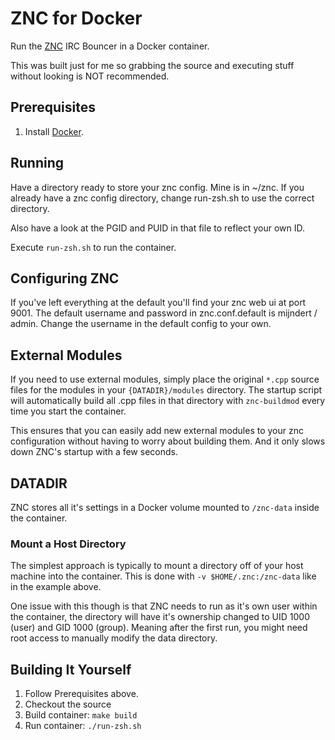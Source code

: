 # ZNC for Docker

Run the [ZNC][] IRC Bouncer in a Docker container.

This was built just for me so grabbing the source and executing stuff without looking is NOT recommended.

[ZNC]: http://znc.in

## Prerequisites

1. Install [Docker][].

[Docker]: http://docker.com/

## Running

Have a directory ready to store your znc config. Mine is in ~/znc.
If you already have a znc config directory, change run-zsh.sh to use the correct directory.

Also have a look at the PGID and PUID in that file to reflect your own ID.

Execute `run-zsh.sh` to run the container.

## Configuring ZNC

If you've left everything at the default you'll find your znc web ui at port 9001.
The default username and password in znc.conf.default is mijndert / admin.
Change the username in the default config to your own.

## External Modules

If you need to use external modules, simply place the original `*.cpp` source
files for the modules in your `{DATADIR}/modules` directory. The startup
script will automatically build all .cpp files in that directory with
`znc-buildmod` every time you start the container.

This ensures that you can easily add new external modules to your znc
configuration without having to worry about building them. And it only slows
down ZNC's startup with a few seconds.

## DATADIR

ZNC stores all it's settings in a Docker volume mounted to `/znc-data` inside
the container.

### Mount a Host Directory

The simplest approach is typically to mount a directory off of your host machine
into the container. This is done with `-v $HOME/.znc:/znc-data` like in the
example above.

One issue with this though is that ZNC needs to run as it's own user within the
container, the directory will have it's ownership changed to UID 1000 (user) and
GID 1000 (group). Meaning after the first run, you might need root access to
manually modify the data directory.

## Building It Yourself

1. Follow Prerequisites above.
2. Checkout the source
3. Build container: `make build`
4. Run container: `./run-zsh.sh`
